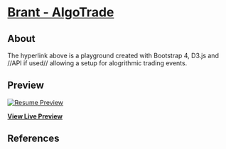 # [Brant - AlgoTrade](https://brant-777.github.io/Brant-resume/)



## About

The hyperlink above is a playground created with Bootstrap 4, D3.js and //API if used// allowing a setup for alogrithmic trading events.

## Preview

[![Resume Preview](https://brant-777/AlgoTrade/Picture/image002.png)](https://brant-777.github.io/AlgoTrade/)

**[View Live Preview](https://blackrockdigital.github.io/startbootstrap-resume/)**


## References


